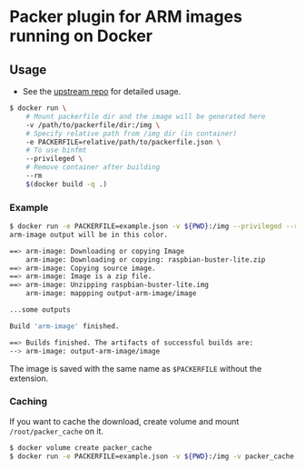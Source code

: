 # Packer plugin for ARM images __running on Docker__

## Usage

- See the [upstream repo](https://github.com/solo-io/packer-builder-arm-image) for detailed usage.

<!-- ### Running -->

```bash
$ docker run \
    # Mount packerfile dir and the image will be generated here
    -v /path/to/packerfile/dir:/img \
    # Specify relative path from /img dir (in container)
    -e PACKERFILE=relative/path/to/packerfile.json \
    # To use binfmt
    --privileged \
    # Remove container after building
    --rm
    $(docker build -q .)
```

### Example

```bash
$ docker run -e PACKERFILE=example.json -v ${PWD}:/img --privileged --rm $(docker build -q .)
arm-image output will be in this color.

==> arm-image: Downloading or copying Image
    arm-image: Downloading or copying: raspbian-buster-lite.zip
==> arm-image: Copying source image.
==> arm-image: Image is a zip file.
==> arm-image: Unzipping raspbian-buster-lite.img
    arm-image: mappping output-arm-image/image

...some outputs

Build 'arm-image' finished.

==> Builds finished. The artifacts of successful builds are:
--> arm-image: output-arm-image/image
```

The image is saved with the same name as `$PACKERFILE` without the extension.

### Caching

If you want to cache the download,
create volume and mount `/root/packer_cache` on it.

```bash
$ docker volume create packer_cache
$ docker run -e PACKERFILE=example.json -v ${PWD}:/img -v packer_cache:/root/packer_cache --privileged --rm $(docker build -q .)
```
